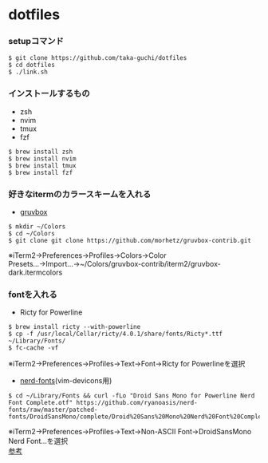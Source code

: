 # dotfiles
### setupコマンド
```
$ git clone https://github.com/taka-guchi/dotfiles
$ cd dotfiles
$ ./link.sh
```
### インストールするもの
* zsh
* nvim
* tmux
* fzf
```
$ brew install zsh
$ brew install nvim
$ brew install tmux
$ brew install fzf
```
### 好きなitermのカラースキームを入れる
* [gruvbox](https://github.com/morhetz/gruvbox)
```
$ mkdir ~/Colors
$ cd ~/Colors
$ git clone git clone https://github.com/morhetz/gruvbox-contrib.git
```
※iTerm2→Preferences→Profiles→Colors→Color Presets...→Import...→~/Colors/gruvbox-contrib/iterm2/gruvbox-dark.itermcolors
### fontを入れる
* Ricty for Powerline
```
$ brew install ricty --with-powerline
$ cp -f /usr/local/Cellar/ricty/4.0.1/share/fonts/Ricty*.ttf ~/Library/Fonts/
$ fc-cache -vf
```
※iTerm2→Preferences→Profiles→Text→Font→Ricty for Powerlineを選択
* [nerd-fonts](https://github.com/ryanoasis/nerd-fonts)(vim-devicons用)
```
$ cd ~/Library/Fonts && curl -fLo "Droid Sans Mono for Powerline Nerd Font Complete.otf" https://github.com/ryanoasis/nerd-fonts/raw/master/patched-fonts/DroidSansMono/complete/Droid%20Sans%20Mono%20Nerd%20Font%20Complete.otf
```
※iTerm2→Preferences→Profiles→Text→Non-ASCII Font→DroidSansMono Nerd Font...を選択  
[参考](https://qiita.com/park-jh/items/4358d2d33a78ec0a2b5c)
